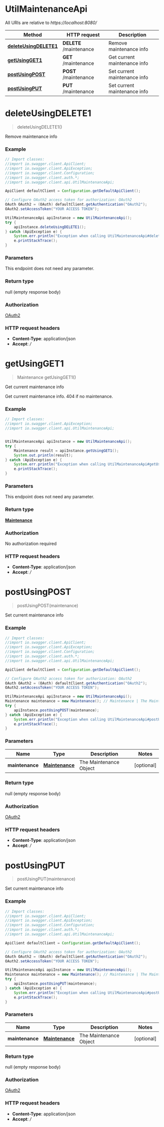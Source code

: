 # UtilMaintenanceApi

All URIs are relative to *https://localhost:8080/*

Method | HTTP request | Description
------------- | ------------- | -------------
[**deleteUsingDELETE1**](UtilMaintenanceApi.md#deleteUsingDELETE1) | **DELETE** /maintenance | Remove maintenance info
[**getUsingGET1**](UtilMaintenanceApi.md#getUsingGET1) | **GET** /maintenance | Get current maintenance info
[**postUsingPOST**](UtilMaintenanceApi.md#postUsingPOST) | **POST** /maintenance | Set current maintenance info
[**postUsingPUT**](UtilMaintenanceApi.md#postUsingPUT) | **PUT** /maintenance | Set current maintenance info


<a name="deleteUsingDELETE1"></a>
# **deleteUsingDELETE1**
> deleteUsingDELETE1()

Remove maintenance info

### Example
```java
// Import classes:
//import io.swagger.client.ApiClient;
//import io.swagger.client.ApiException;
//import io.swagger.client.Configuration;
//import io.swagger.client.auth.*;
//import io.swagger.client.api.UtilMaintenanceApi;

ApiClient defaultClient = Configuration.getDefaultApiClient();

// Configure OAuth2 access token for authorization: OAuth2
OAuth OAuth2 = (OAuth) defaultClient.getAuthentication("OAuth2");
OAuth2.setAccessToken("YOUR ACCESS TOKEN");

UtilMaintenanceApi apiInstance = new UtilMaintenanceApi();
try {
    apiInstance.deleteUsingDELETE1();
} catch (ApiException e) {
    System.err.println("Exception when calling UtilMaintenanceApi#deleteUsingDELETE1");
    e.printStackTrace();
}
```

### Parameters
This endpoint does not need any parameter.

### Return type

null (empty response body)

### Authorization

[OAuth2](../README.md#OAuth2)

### HTTP request headers

 - **Content-Type**: application/json
 - **Accept**: */*

<a name="getUsingGET1"></a>
# **getUsingGET1**
> Maintenance getUsingGET1()

Get current maintenance info

Get current maintenance info. 404 if no maintenance.

### Example
```java
// Import classes:
//import io.swagger.client.ApiException;
//import io.swagger.client.api.UtilMaintenanceApi;


UtilMaintenanceApi apiInstance = new UtilMaintenanceApi();
try {
    Maintenance result = apiInstance.getUsingGET1();
    System.out.println(result);
} catch (ApiException e) {
    System.err.println("Exception when calling UtilMaintenanceApi#getUsingGET1");
    e.printStackTrace();
}
```

### Parameters
This endpoint does not need any parameter.

### Return type

[**Maintenance**](Maintenance.md)

### Authorization

No authorization required

### HTTP request headers

 - **Content-Type**: application/json
 - **Accept**: */*

<a name="postUsingPOST"></a>
# **postUsingPOST**
> postUsingPOST(maintenance)

Set current maintenance info

### Example
```java
// Import classes:
//import io.swagger.client.ApiClient;
//import io.swagger.client.ApiException;
//import io.swagger.client.Configuration;
//import io.swagger.client.auth.*;
//import io.swagger.client.api.UtilMaintenanceApi;

ApiClient defaultClient = Configuration.getDefaultApiClient();

// Configure OAuth2 access token for authorization: OAuth2
OAuth OAuth2 = (OAuth) defaultClient.getAuthentication("OAuth2");
OAuth2.setAccessToken("YOUR ACCESS TOKEN");

UtilMaintenanceApi apiInstance = new UtilMaintenanceApi();
Maintenance maintenance = new Maintenance(); // Maintenance | The Maintenance Object
try {
    apiInstance.postUsingPOST(maintenance);
} catch (ApiException e) {
    System.err.println("Exception when calling UtilMaintenanceApi#postUsingPOST");
    e.printStackTrace();
}
```

### Parameters

Name | Type | Description  | Notes
------------- | ------------- | ------------- | -------------
 **maintenance** | [**Maintenance**](Maintenance.md)| The Maintenance Object | [optional]

### Return type

null (empty response body)

### Authorization

[OAuth2](../README.md#OAuth2)

### HTTP request headers

 - **Content-Type**: application/json
 - **Accept**: */*

<a name="postUsingPUT"></a>
# **postUsingPUT**
> postUsingPUT(maintenance)

Set current maintenance info

### Example
```java
// Import classes:
//import io.swagger.client.ApiClient;
//import io.swagger.client.ApiException;
//import io.swagger.client.Configuration;
//import io.swagger.client.auth.*;
//import io.swagger.client.api.UtilMaintenanceApi;

ApiClient defaultClient = Configuration.getDefaultApiClient();

// Configure OAuth2 access token for authorization: OAuth2
OAuth OAuth2 = (OAuth) defaultClient.getAuthentication("OAuth2");
OAuth2.setAccessToken("YOUR ACCESS TOKEN");

UtilMaintenanceApi apiInstance = new UtilMaintenanceApi();
Maintenance maintenance = new Maintenance(); // Maintenance | The Maintenance Object
try {
    apiInstance.postUsingPUT(maintenance);
} catch (ApiException e) {
    System.err.println("Exception when calling UtilMaintenanceApi#postUsingPUT");
    e.printStackTrace();
}
```

### Parameters

Name | Type | Description  | Notes
------------- | ------------- | ------------- | -------------
 **maintenance** | [**Maintenance**](Maintenance.md)| The Maintenance Object | [optional]

### Return type

null (empty response body)

### Authorization

[OAuth2](../README.md#OAuth2)

### HTTP request headers

 - **Content-Type**: application/json
 - **Accept**: */*

